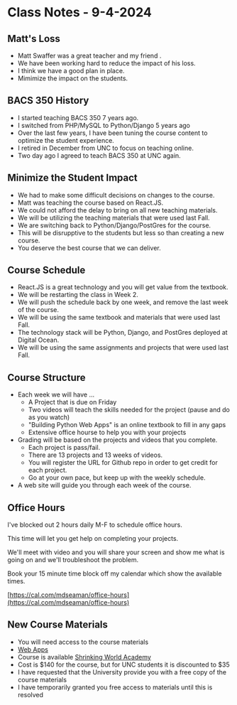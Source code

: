 # Class Notes  - 9-4-2024

## Matt's Loss

* Matt Swaffer was a great teacher and my friend .
* We have been working hard to reduce the impact of his loss.
* I think we have a good plan in place.
* Mimimize the impact on the students.

## BACS 350 History

* I started teaching BACS 350 7 years ago.
* I switched from PHP/MySQL to Python/Django 5 years ago
* Over the last few years, I have been tuning the course content to optimize the student experience.
* I retired in December from UNC to focus on teaching online.
* Two day ago I agreed to teach BACS 350 at UNC again.

## Minimize the Student Impact

* We had to make some difficult decisions on changes to the course.
* Matt was teaching the course based on React.JS.
* We could not afford the delay to bring on all new teaching materials.
* We will be utilizing the teaching materials that were used last Fall.
* We are switching back to Python/Django/PostGres for the course.
* This will be disrupptive to the students but less so than creating a new course.
* You deserve the best course that we can deliver.

## Course Schedule

* React.JS is a great technology and you will get value from the textbook.
* We will be restarting the class in Week 2.
* We will push the schedule back by one week, and remove the last week of the course.
* We will be using the same textbook and materials that were used last Fall.
* The technology stack will be Python, Django, and PostGres deployed at Digital Ocean.
* We will be using the same assignments and projects that were used last Fall.

## Course Structure

* Each week we will have ...
    * A Project that is due on Friday
    * Two videos will teach the skills needed for the project (pause and do as you watch)
    * "Building Python Web Apps" is an online textbook to fill in any gaps
    * Extensive office hourse to help you with your projects
* Grading will be based on the projects and videos that you complete.
    * Each project is pass/fail.
    * There are 13 projects and 13 weeks of videos.
    * You will register the URL for Github repo in order to get credit for each project.
    * Go at your own pace, but keep up with the weekly schedule.
* A web site will guide you through each week of the course.

## Office Hours

I've blocked out 2 hours daily M-F to schedule office hours.

This time will let you get help on completing your projects.

We'll meet with video and you will share your screen and show me what is going on and we'll troubleshoot the problem.

Book your 15 minute time block off my calendar which show the available times.

[https://cal.com/mdseaman/office-hours](https://cal.com/mdseaman/office-hours)

## New Course Materials

* You will need access to the course materials 
* [Web Apps](https://shrinking-world.org/p/learn-to-build-python-web-apps-in-1-month)
* Course is available [Shrinking World Academy](https://shrinking-world.org) 
* Cost is $140 for the course, but for UNC students it is discounted to $35
* I have requested that the University provide you with a free copy of the course materials
* I have temporarily granted you free access to materials until this is resolved


